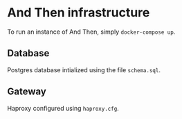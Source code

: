 # And Then infrastructure

To run an instance of And Then, simply `docker-compose up`.

## Database

Postgres database intialized using the file `schema.sql`.

## Gateway

Haproxy configured using `haproxy.cfg`.
